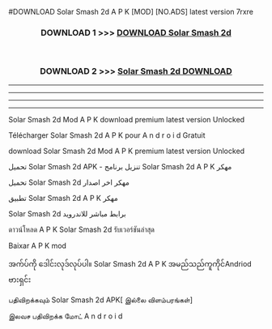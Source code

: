 #DOWNLOAD Solar Smash 2d  A P K [MOD] [NO.ADS] latest version 7rxre



<div align="center">

<h3>DOWNLOAD 1 >>> <a href="https://teeasianyam.web.app?sq=Solar Smash 2d ">DOWNLOAD Solar Smash 2d  </a></h3><br>

<h3>DOWNLOAD 2 >>> <a href="https://teeasianyam.web.app?sq=Solar Smash 2d  ">Solar Smash 2d   DOWNLOAD </a></h3>

</div>


----------------------------------------------------------

----------------------------------------------------------

----------------------------------------------------------

----------------------------------------------------------


Solar Smash 2d   Mod A P K download premium latest version Unlocked

Télécharger Solar Smash 2d   A P K pour A n d r o i d Gratuit

download Solar Smash 2d   Mod A P K premium latest version Unlocked

تحميل Solar Smash 2d   APK - تنزيل برنامج Solar Smash 2d   A P K مهكر

تحميل Solar Smash 2d   مهكر اخر اصدار

تطبيق Solar Smash 2d   A P K مهكر

Solar Smash 2d   برابط مباشر للاندرويد

ดาวน์โหลด A P K Solar Smash 2d   รับเวอร์ชันล่าสุด

Baixar A P K mod

အက်ပ်ကို ဒေါင်းလုဒ်လုပ်ပါ။ Solar Smash 2d   A P K အမည်သည်ကူကိုင်Andriod ဗားရှင်း

பதிவிறக்கவும் Solar Smash 2d   APK[ இல்லை விளம்பரங்கள்] 
 
இலவச பதிவிறக்க மோட் A n d r o i d



